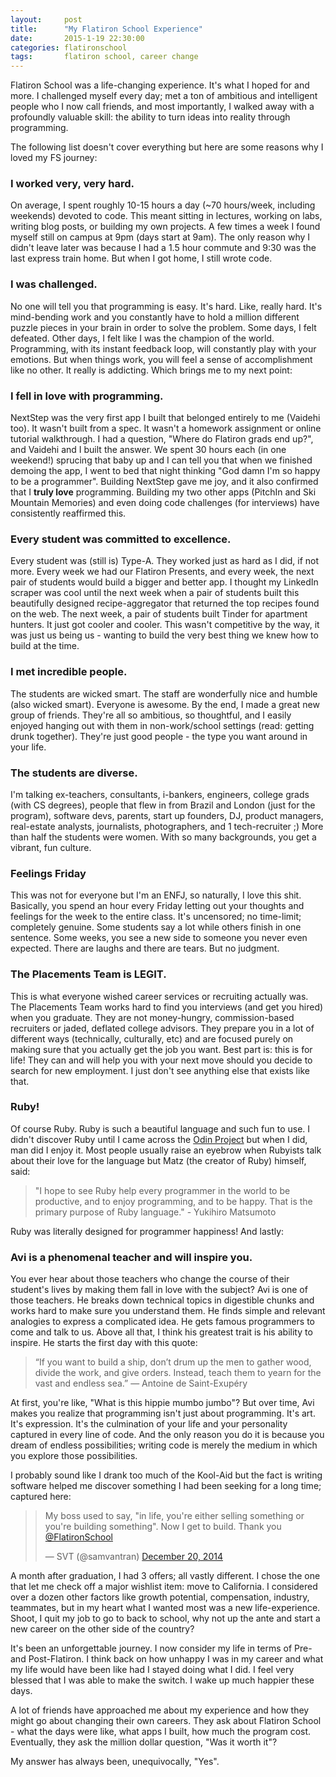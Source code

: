 ```yaml
--- 
layout:     post
title:      "My Flatiron School Experience"
date:       2015-1-19 22:30:00
categories: flatironschool
tags:       flatiron school, career change
---
```


Flatiron School was a life-changing experience. It's what I hoped for and more. I challenged myself every day; met a ton of ambitious and intelligent people who I now call friends, and most importantly, I walked away with a profoundly valuable skill: the ability to turn ideas into reality through programming.

The following list doesn't cover everything but here are some reasons why I loved my FS journey:

### I worked very, very hard.

On average, I spent roughly 10-15 hours a day (~70 hours/week, including weekends) devoted to code. This meant sitting in lectures, working on labs, writing blog posts, or building my own projects. A few times a week I found myself still on campus at 9pm (days start at 9am). The only reason why I didn't leave later was because I had a 1.5 hour commute and 9:30 was the last express train home. But when I got home, I still wrote code. 

### I was challenged.

No one will tell you that programming is easy. It's hard. Like, really hard. It's mind-bending work and you constantly have to hold a million different puzzle pieces in your brain in order to solve the problem. Some days, I felt defeated. Other days, I felt like I was the champion of the world. Programming, with its instant feedback loop, will constantly play with your emotions. But when things work, you will feel a sense of accomplishment like no other. It really is addicting. Which brings me to my next point:

### I fell in love with programming.

NextStep was the very first app I built that belonged entirely to me (Vaidehi too). It wasn't built from a spec. It wasn't a homework assignment or online tutorial walkthrough. I had a question, "Where do Flatiron grads end up?", and Vaidehi and I built the answer. We spent 30 hours each (in one weekend!) sprucing that baby up and I can tell you that when we finished demoing the app, I went to bed that night thinking "God damn I'm so happy to be a programmer". Building NextStep gave me joy, and it also confirmed that I **truly love** programming. Building my two other apps (PitchIn and Ski Mountain Memories) and even doing code challenges (for interviews) have consistently reaffirmed this.

### Every student was committed to excellence.

Every student was (still is) Type-A. They worked just as hard as I did, if not more. Every week we had our Flatiron Presents, and every week, the next pair of students would build a bigger and better app. I thought my LinkedIn scraper was cool until the next week when a pair of students built this beautifully designed recipe-aggregator that returned the top recipes found on the web. The next week, a pair of students built Tinder for apartment hunters. It just got cooler and cooler. This wasn't competitive by the way, it was just us being us - wanting to build the very best thing we knew how to build at the time.

### I met incredible people.

The students are wicked smart. The staff are wonderfully nice and humble (also wicked smart). Everyone is awesome. By the end, I made a great new group of friends. They're all so ambitious, so thoughtful, and I easily enjoyed hanging out with them in non-work/school settings (read: getting drunk together). They're just good people - the type you want around in your life.

### The students are diverse.

I'm talking ex-teachers, consultants, i-bankers, engineers, college grads (with CS degrees), people that flew in from Brazil and London (just for the program), software devs, parents, start up founders, DJ, product managers, real-estate analysts, journalists, photographers, and 1 tech-recruiter ;) More than half the students were women. With so many backgrounds, you get a vibrant, fun culture.

### Feelings Friday

This was not for everyone but I'm an ENFJ, so naturally, I love this shit. Basically, you spend an hour every Friday letting out your thoughts and feelings for the week to the entire class. It's uncensored; no time-limit; completely genuine. Some students say a lot while others finish in one sentence. Some weeks, you see a new side to someone you never even expected. There are laughs and there are tears. But no judgment.

### The Placements Team is LEGIT.

This is what everyone wished career services or recruiting actually was. The Placements Team works hard to find you interviews (and get you hired) when you graduate. They are not money-hungry, commission-based recruiters or jaded, deflated college advisors. They prepare you in a lot of different ways (technically, culturally, etc) and are focused purely on making sure that you actually get the job you want. Best part is: this is for life! They can and will help you with your next move should you decide to search for new employment. I just don't see anything else that exists like that.

### Ruby!

Of course Ruby. Ruby is such a beautiful language and such fun to use. I didn't discover Ruby until I came across the [Odin Project](http://www.theodinproject.com) but when I did, man did I enjoy it. Most people usually raise an eyebrow when Rubyists talk about their love for the language but Matz (the creator of Ruby) himself, said:

> "I hope to see Ruby help every programmer in the world to be productive, and to enjoy programming, and to be happy. That is the primary purpose of Ruby language." - Yukihiro Matsumoto

Ruby was literally designed for programmer happiness! And lastly:

### Avi is a phenomenal teacher and will inspire you.

You ever hear about those teachers who change the course of their student's lives by making them fall in love with the subject? Avi is one of those teachers. He breaks down technical topics in digestible chunks and works hard to make sure you understand them. He finds simple and relevant analogies to express a complicated idea. He gets famous programmers to come and talk to us. Above all that, I think his greatest trait is his ability to inspire. He starts the first day with this quote:

> “If you want to build a ship, don’t drum up the men to gather wood, divide the work, and give orders. Instead, teach them to yearn for the vast and endless sea.” ― Antoine de Saint-Exupéry

At first, you're like, "What is this hippie mumbo jumbo"? But over time, Avi makes you realize that programming isn't just about programming. It's art. It's expression. It's the culmination of your life and your personality captured in every line of code. And the only reason you do it is because you dream of endless possibilities; writing code is merely the medium in which you explore those possibilities.

I probably sound like I drank too much of the Kool-Aid but the fact is writing software helped me discover something I had been seeking for a long time; captured here:

> <blockquote class="twitter-tweet" lang="en" style="margin: 10px auto;"><p>My boss used to say, &quot;in life, you&#39;re either selling something or you&#39;re building something&quot;. Now I get to build. Thank you <a href="https://twitter.com/FlatironSchool">@FlatironSchool</a></p>&mdash; SVT (@samvantran) <a href="https://twitter.com/samvantran/status/546118351685435392">December 20, 2014</a></blockquote>
<script async src="//platform.twitter.com/widgets.js" charset="utf-8"></script>

A month after graduation, I had 3 offers; all vastly different. I chose the one that let me check off a major wishlist item: move to California. I considered over a dozen other factors like growth potential, compensation, industry, teammates, but in my heart what I wanted most was a new life-experience. Shoot, I quit my job to go to back to school, why not up the ante and start a new career on the other side of the country?

It's been an unforgettable journey. I now consider my life in terms of Pre- and Post-Flatiron. I think back on how unhappy I was in my career and what my life would have been like had I stayed doing what I did. I feel very blessed that I was able to make the switch. I wake up much happier these days.

A lot of friends have approached me about my experience and how they might go about changing their own careers. They ask about Flatiron School - what the days were like, what apps I built, how much the program cost. Eventually, they ask the million dollar question, "Was it worth it"? 

My answer has always been, unequivocally, "Yes".

